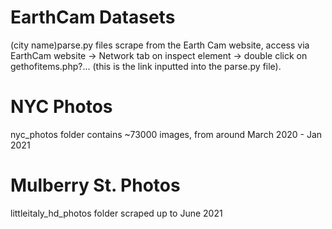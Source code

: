 # EarthCam Datasets

(city name)parse.py files scrape from the Earth Cam website, access via EarthCam website -> Network tab on inspect element -> double click on gethofitems.php?... (this is the link inputted into the parse.py file). 

# NYC Photos
nyc_photos folder contains ~73000 images, from around March 2020 - Jan 2021

# Mulberry St. Photos
littleitaly_hd_photos folder scraped up to June 2021
